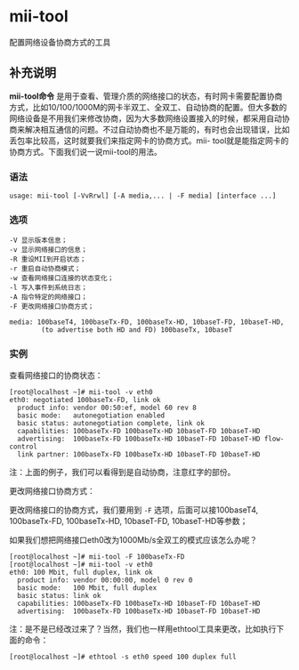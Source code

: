 #  mii-tool

配置网络设备协商方式的工具

##  补充说明

**mii-tool命令**
是用于查看、管理介质的网络接口的状态，有时网卡需要配置协商方式，比如10/100/1000M的网卡半双工、全双工、自动协商的配置。但大多数的网络设备是不用我们来修改协商，因为大多数网络设置接入的时候，都采用自动协商来解决相互通信的问题。不过自动协商也不是万能的，有时也会出现错误，比如丢包率比较高，这时就要我们来指定网卡的协商方式。mii-
tool就是能指定网卡的协商方式。下面我们说一说mii-tool的用法。

###  语法

    
    
    usage: mii-tool [-VvRrwl] [-A media,... | -F media] [interface ...]
    

###  选项

    
    
    -V 显示版本信息；
    -v 显示网络接口的信息；
    -R 重设MII到开启状态；
    -r 重启自动协商模式；
    -w 查看网络接口连接的状态变化；
    -l 写入事件到系统日志；
    -A 指令特定的网络接口；
    -F 更改网络接口协商方式；
    
    media: 100baseT4, 100baseTx-FD, 100baseTx-HD, 10baseT-FD, 10baseT-HD,
            (to advertise both HD and FD) 100baseTx, 10baseT
    

###  实例

查看网络接口的协商状态：

    
    
    [root@localhost ~]# mii-tool -v eth0
    eth0: negotiated 100baseTx-FD, link ok
      product info: vendor 00:50:ef, model 60 rev 8
      basic mode:   autonegotiation enabled
      basic status: autonegotiation complete, link ok
      capabilities: 100baseTx-FD 100baseTx-HD 10baseT-FD 10baseT-HD
      advertising:  100baseTx-FD 100baseTx-HD 10baseT-FD 10baseT-HD flow-control
      link partner: 100baseTx-FD 100baseTx-HD 10baseT-FD 10baseT-HD
    

注：上面的例子，我们可以看得到是自动协商，注意红字的部份。

更改网络接口协商方式：

更改网络接口的协商方式，我们要用到 ` -F ` 选项，后面可以接100baseT4, 100baseTx-FD, 100baseTx-HD,
10baseT-FD, 10baseT-HD等参数；

如果我们想把网络接口eth0改为1000Mb/s全双工的模式应该怎么办呢？

    
    
    [root@localhost ~]# mii-tool -F 100baseTx-FD
    [root@localhost ~]# mii-tool -v eth0
    eth0: 100 Mbit, full duplex, link ok
      product info: vendor 00:00:00, model 0 rev 0
      basic mode:   100 Mbit, full duplex
      basic status: link ok
      capabilities: 100baseTx-FD 100baseTx-HD 10baseT-FD 10baseT-HD
      advertising:  100baseTx-FD 100baseTx-HD 10baseT-FD 10baseT-HD
    

注：是不是已经改过来了？当然，我们也一样用ethtool工具来更改，比如执行下面的命令：

    
    
    [root@localhost ~]# ethtool -s eth0 speed 100 duplex full
    

